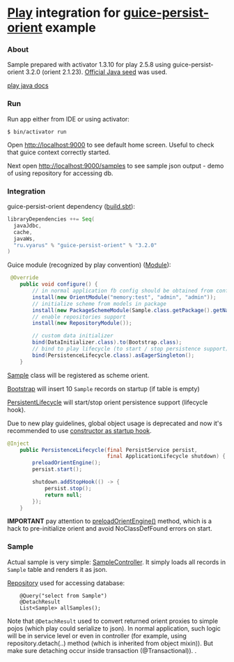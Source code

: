 # [Play](https://www.playframework.com/) integration for [guice-persist-orient](https://github.com/xvik/guice-persist-orient) example

### About

Sample prepared with activator 1.3.10 for play 2.5.8 using guice-persist-orient 3.2.0 (orient 2.1.23).
[Official Java seed](https://github.com/playframework/playframework/tree/master/templates/play-java) was used.

[play java docs](https://www.playframework.com/documentation/2.5.x/JavaHome)

### Run

Run app either from IDE or using activator:

```
$ bin/activator run
```

Open [http://localhost:9000](http://localhost:9000) to see default home screen. Useful to check that guice context correctly started.

Next open [http://localhost:9000/samples](http://localhost:9000/samples) to see sample json output - demo of using repository for accessing db.

### Integration

guice-persist-orient dependency ([build.sbt](build.sbt)):

```scala
libraryDependencies ++= Seq(
  javaJdbc,
  cache,
  javaWs,
  "ru.vyarus" % "guice-persist-orient" % "3.2.0"
)
```

Guice module (recognized by play convention) ([Module](app/Module.java)):

```java
 @Override
    public void configure() {
        // in normal application fb config should be obtained from configuration
        install(new OrientModule("memory:test", "admin", "admin"));
        // initialize scheme from models in package
        install(new PackageSchemeModule(Sample.class.getPackage().getName()));
        // enable repositories support
        install(new RepositoryModule());

        // custom data initializer
        bind(DataInitializer.class).to(Bootstrap.class);
        // bind to play lifecycle (to start / stop persistence support)
        bind(PersistenceLifecycle.class).asEagerSingleton();
    }
```

[Sample](app/model/Sample.java) class will be registered as scheme orient.

[Bootstrap](app/Bootstrap.java) will insert 10 `Sample` records on startup (if table is empty)

[PersistentLifecycle](app/PersistentLifecycle) will start/stop orient persistence support (lifecycle hook).

Due to new play guidelines, global object usage is deprecated and now it's recommended to use 
[constructor as startup hook](https://www.playframework.com/documentation/2.5.x/GlobalSettings#Java).

```java
@Inject
    public PersistenceLifecycle(final PersistService persist,
                                final ApplicationLifecycle shutdown) {
        preloadOrientEngine();
        persist.start();

        shutdown.addStopHook(() -> {
            persist.stop();
            return null;
        });
    }
```

**IMPORTANT** pay attention to [preloadOrientEngine()](app/PersistenceLifecycle.java#L30) method, which is a hack to pre-initialize orient
and avoid NoClassDefFound errors on start.

### Sample

Actual sample is very simple: [SampleController](app/controllers/SampleController.java). It simply loads all records in `Sample` table and renders it as json.

[Repository](app/repositories/SampleRepository.java) used for accessing database:

```
    @Query("select from Sample")
    @DetachResult
    List<Sample> allSamples();
```

Note that `@DetachResult` used to convert returned orient proxies to simple pojos (which play could serialize to json).
In normal application, such logic will be in service level or even in controller (for example, using repository.detach(..) method 
(which is inherited from object mixin)). But make sure detaching occur inside transaction (@Transactional)).
.
